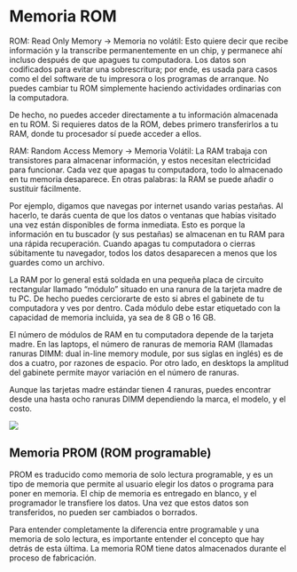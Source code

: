 # Memoria ROM

ROM: Read Only Memory &rarr; Memoria no volátil:
Esto quiere decir que recibe información y la transcribe permanentemente en un chip, y permanece ahí incluso después de que apagues tu computadora. Los datos son codificados para evitar una sobrescritura; por ende, es usada para casos como el del software de tu impresora o los programas de arranque. No puedes cambiar tu ROM simplemente haciendo actividades ordinarias con la computadora. 

De hecho, no puedes acceder directamente a tu información almacenada en tu ROM. Si requieres datos de la ROM, debes primero transferirlos a tu RAM, donde tu procesador sí puede acceder a ellos.

RAM: Random Access Memory &rarr; Memoria Volátil:
 La RAM trabaja con transistores para almacenar información, y estos necesitan electricidad para funcionar. Cada vez que apagas tu computadora, todo lo almacenado en tu memoria desaparece. En otras palabras: la RAM se puede añadir o sustituir fácilmente.

Por ejemplo, digamos que navegas por internet usando varias pestañas. Al hacerlo, te darás cuenta de que los datos o ventanas que habías visitado una vez están disponibles de forma inmediata. Esto es porque la información en tu buscador (y sus pestañas) se almacenan en tu RAM para una rápida recuperación. Cuando apagas tu computadora o cierras súbitamente tu navegador, todos los datos desaparecen a menos que los guardes como un archivo. 

La RAM por lo general está soldada en una pequeña placa de circuito rectangular llamado “módulo” situado en una ranura de la tarjeta madre de tu PC. De hecho puedes cerciorarte de esto si abres el gabinete de tu computadora y ves por dentro. Cada módulo debe estar etiquetado con la capacidad de memoria incluida, ya sea de 8 GB o 16 GB. 

El número de módulos de RAM en tu computadora depende de la tarjeta madre. En las laptops, el número de ranuras de memoria RAM (llamadas ranuras DIMM: dual in-line memory module, por sus siglas en inglés) es de dos a cuatro, por razones de espacio. Por otro lado, en desktops la amplitud del gabinete permite mayor variación en el número de ranuras. 

Aunque las tarjetas madre estándar tienen 4 ranuras, puedes encontrar desde una hasta ocho ranuras DIMM dependiendo la marca, el modelo, y el costo.

![](https://eltecnoanalista.com/wp-content/uploads/2021/01/memoria-rom-3.png)

## Memoria PROM (ROM programable)

PROM es traducido como memoria de solo lectura programable, y es un tipo de memoria que permite al usuario elegir los datos o programa para poner en memoria. El chip de memoria es entregado en blanco, y el programador le transfiere los datos. Una vez que estos datos son transferidos, no pueden ser cambiados o borrados.

Para entender completamente la diferencia entre programable y una memoria de solo lectura, es importante entender el concepto que hay detrás de esta última. La memoria ROM tiene datos almacenados durante el proceso de fabricación.

